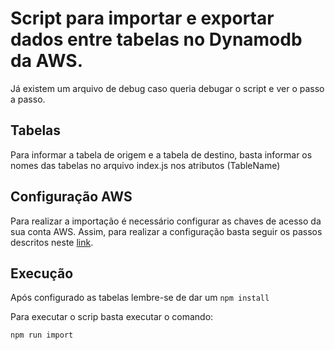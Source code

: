 # Script para importar e exportar dados entre tabelas no Dynamodb da AWS.

Já existem um arquivo de debug caso queria debugar o script e ver o passo a passo.

## Tabelas

Para informar a tabela de origem e a tabela de destino, basta informar os nomes das tabelas no arquivo index.js nos atributos (TableName)

## Configuração AWS

Para realizar a importação é necessário configurar as chaves de acesso da sua conta AWS.
Assim, para realizar a configuração basta seguir os passos descritos neste [link](https://docs.aws.amazon.com/cli/latest/userguide/cli-configure-quickstart.html).

## Execução

Após configurado as tabelas lembre-se de dar um `npm install`

Para executar o scrip basta executar o comando:

```sh
npm run import
``` 
